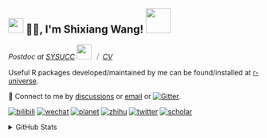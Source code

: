 
<h2><img src="https://emojis.slackmojis.com/emojis/images/1531849430/4246/blob-sunglasses.gif?1531849430" width="30"/> 🙏🏻, I'm Shixiang Wang! <img src="https://media.giphy.com/media/12oufCB0MyZ1Go/giphy.gif" width="50"></h2>

<p><em>Postdoc at <a href="https://sysucc.org.cn/">SYSUCC</a> <img src="https://media.giphy.com/media/WUlplcMpOCEmTGBtBW/giphy.gif" width="30">  ｜ <a href="https://shixiangwang.github.io/cv-shixiang/">CV</a>
</em></p>

Useful R packages developed/maintained by me can be found/installed at [r-universe](https://shixiangwang.r-universe.dev/).

💬 Connect to me by
[discussions](https://github.com/ShixiangWang/self-study/discussions) or [email](mailto:w_shixiang@163.com) or [![Gitter](https://badges.gitter.im/ShixiangWang/community.svg)](https://gitter.im/ShixiangWang/community?utm_source=badge&utm_medium=badge&utm_campaign=pr-badge). 

[![bilibili](https://img.shields.io/badge/王诗翔-B站-yellow)](https://space.bilibili.com/11553374) [![wechat](https://img.shields.io/badge/王诗翔-微信公众号-important)](https://shixiangwang.github.io/home/logo/qrcode.jpg) [![planet](https://img.shields.io/badge/王诗翔-知识星球-blueviolet)](https://t.zsxq.com/rBqbIei)  [![zhihu](https://img.shields.io/badge/王诗翔-知乎-blue)](https://www.zhihu.com/people/shixiangwang) [![twitter](https://img.shields.io/badge/WangShxiang-twitter-ff69b4)](https://twitter.com/WangShxiang) [![scholar](https://img.shields.io/badge/ShixiangWang-Scholar-00ffff)](https://scholar.google.com/citations?user=FvNp0NkAAAAJ) 

<details>
 
<summary>GitHub Stats</summary>


<!--START_SECTION:waka-->
**🐱 My GitHub Data** 

> 🏆 155 Contributions in the Year 2023
 > 
> 📦 4.1 MB Used in GitHub's Storage 
 > 
> 🚫 Not Opted to Hire
 > 
> 📜 83 Public Repositories 
 > 
> 🔑 22 Private Repositories  
 > 
**I'm an Early 🐤** 

```text
🌞 Morning      363 commits       ████░░░░░░░░░░░░░░░░░░░░░   15.98 % 
🌆 Daytime      879 commits       █████████░░░░░░░░░░░░░░░░   38.71 % 
🌃 Evening      821 commits       █████████░░░░░░░░░░░░░░░░   36.15 % 
🌙 Night        208 commits       ██░░░░░░░░░░░░░░░░░░░░░░░   09.16 % 

```
📅 **I'm Most Productive on Tuesday** 

```text
Monday         335 commits       ███░░░░░░░░░░░░░░░░░░░░░░   14.75 % 
Tuesday        431 commits       ████░░░░░░░░░░░░░░░░░░░░░   18.98 % 
Wednesday      364 commits       ████░░░░░░░░░░░░░░░░░░░░░   16.03 % 
Thursday       370 commits       ████░░░░░░░░░░░░░░░░░░░░░   16.29 % 
Friday         362 commits       ████░░░░░░░░░░░░░░░░░░░░░   15.94 % 
Saturday       178 commits       ██░░░░░░░░░░░░░░░░░░░░░░░   07.84 % 
Sunday         231 commits       ██░░░░░░░░░░░░░░░░░░░░░░░   10.17 % 

```


**I Mostly Code in R** 

```text
R                        53 repos            ██████████████░░░░░░░░░░░   58.89 % 
HTML                     13 repos            ███░░░░░░░░░░░░░░░░░░░░░░   14.44 % 
Go                       5 repos             █░░░░░░░░░░░░░░░░░░░░░░░░   05.56 % 
JavaScript               5 repos             █░░░░░░░░░░░░░░░░░░░░░░░░   05.56 % 
Python                   4 repos             █░░░░░░░░░░░░░░░░░░░░░░░░   04.44 % 

```



 Last Updated on 09/02/2023 18:40:12 UTC
<!--END_SECTION:waka-->

> These Readme stats are generated using github action [awesome-readme-stats](https://github.com/anmol098/waka-readme-stats)

-----

**NOTE: Top languages does not indicate my skill level or anything like that. It is just a metric of which languages have been hosted by me on GitHub based on the usage across repositories.**

</details>
